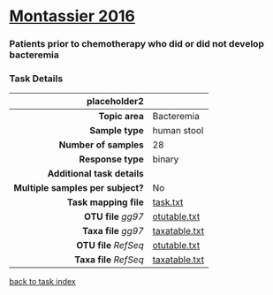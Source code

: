# [Montassier 2016]( ../docs/bacteremia.html )
### Patients prior to chemotherapy who did or did not develop bacteremia

### Task Details

| placeholder2               |                                                             |
| ------------------------: |-----------------------------------------------------------|
| **Topic area**                | Bacteremia                                                |
| **Sample type**               | human stool                                         |
| **Number of samples**         | 28                                         |
| **Response type**             | binary                                           |
| **Additional task details**   |                                   |
| **Multiple samples per subject?** | No |
| **Task mapping file**         | [task.txt](../datasets/bacteremia/task.txt)                                 |
| **OTU file** *gg97*           | [otutable.txt](../datasets/bacteremia/gg/otutable.txt)                             |
| **Taxa file** *gg97*          | [taxatable.txt](../datasets/bacteremia/gg/taxatable.txt)                          |
| **OTU file** *RefSeq*         | [otutable.txt](../datasets/bacteremia/refseq/otutable.txt)                    |
| **Taxa file** *RefSeq*        | [taxatable.txt](../datasets/bacteremia/refseq/taxatable.txt)                  |


[back to task index](../README.md)